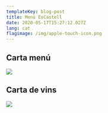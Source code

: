 ```yaml
---
templateKey: blog-post
title: Menú EsCastell
date: 2020-05-17T15:27:12.027Z
lang: cat
flagimage: /img/apple-touch-icon.png
---
```

## Carta menú

![](/img/flavor_wheel.jpg)

## Carta de vins

![](/img/chemex.jpg)